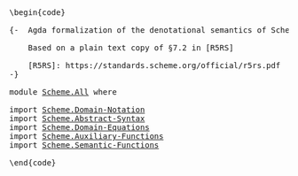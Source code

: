 <pre class="Agda"><a id="1" class="Markup">\begin{code}</a>

<a id="15" class="Comment">{-  Agda formalization of the denotational semantics of Scheme R5

    Based on a plain text copy of §7.2 in [R5RS]

    [R5RS]: https://standards.scheme.org/official/r5rs.pdf
-}</a>

<a id="195" class="Keyword">module</a> <a id="202" href="Scheme.All.html" class="Module">Scheme.All</a> <a id="213" class="Keyword">where</a>

<a id="220" class="Keyword">import</a> <a id="227" href="Scheme.Domain-Notation.html" class="Module">Scheme.Domain-Notation</a>
<a id="250" class="Keyword">import</a> <a id="257" href="Scheme.Abstract-Syntax.html" class="Module">Scheme.Abstract-Syntax</a>
<a id="280" class="Keyword">import</a> <a id="287" href="Scheme.Domain-Equations.html" class="Module">Scheme.Domain-Equations</a>
<a id="311" class="Keyword">import</a> <a id="318" href="Scheme.Auxiliary-Functions.html" class="Module">Scheme.Auxiliary-Functions</a>
<a id="345" class="Keyword">import</a> <a id="352" href="Scheme.Semantic-Functions.html" class="Module">Scheme.Semantic-Functions</a>

<a id="379" class="Markup">\end{code}</a></pre>